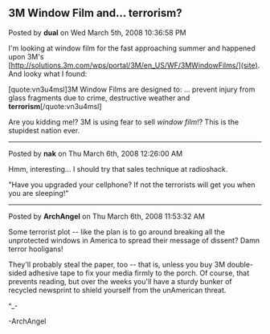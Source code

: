 ## 3M Window Film and... terrorism?
Posted by **dual** on Wed March 5th, 2008 10:36:58 PM

I'm looking at window film for the fast approaching summer and happened upon 3M's [http://solutions.3m.com/wps/portal/3M/en_US/WF/3MWindowFilms/](site). And looky what I found:

[quote:vn3u4msl]3M Window Films are designed to:
...
prevent injury from glass fragments due to crime,
destructive weather and **terrorism**[/quote:vn3u4msl]

Are you kidding me!? 3M is using fear to sell _window film_!? This is the stupidest nation ever.

--------------------------------------------------------------------------------

Posted by **nak** on Thu March 6th, 2008 12:26:00 AM

Hmm, interesting... I should try that sales technique at radioshack.

"Have you upgraded your cellphone? If not the terrorists will get you when you are sleeping!"

--------------------------------------------------------------------------------

Posted by **ArchAngel** on Thu March 6th, 2008 11:53:32 AM

Some terrorist plot -- like the plan is to go around breaking all the unprotected windows in America to spread their message of dissent? Damn terror hooligans! 

They'll probably steal the paper, too -- that is, unless you buy 3M double-sided adhesive tape to fix your media firmly to the porch. Of course, that prevents reading, but over the weeks you'll have a sturdy bunker of recycled newsprint to shield yourself from the unAmerican threat.

^_-

-ArchAngel
